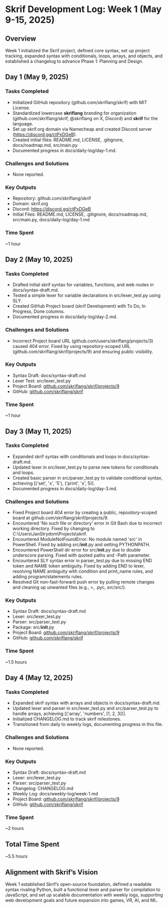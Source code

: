 # Skrif Development Log: Week 1 (May 9-15, 2025)

## Overview
Week 1 initialized the Skrif project, defined core syntax, set up project tracking, expanded syntax with conditionals, loops, arrays, and objects, and established a changelog to advance Phase 1: Planning and Design.

## Day 1 (May 9, 2025)
### Tasks Completed
- Initialized GitHub repository (github.com/skriflang/skrif) with MIT License.
- Standardized lowercase **skriflang** branding for organization (github.com/skriflang/skrif, @skriflang on X, Discord) and **skrif** for the language.
- Set up skrif.org domain via Namecheap and created Discord server (https://discord.gg/ctPxDGeB).
- Created initial files: README.md, LICENSE, .gitignore, docs/roadmap.md, src/main.py.
- Documented progress in docs/daily-log/day-1.md.

### Challenges and Solutions
- None reported.

### Key Outputs
- Repository: github.com/skriflang/skrif
- Domain: skrif.org
- Discord: https://discord.gg/ctPxDGeB
- Initial Files: README.md, LICENSE, .gitignore, docs/roadmap.md, src/main.py, docs/daily-log/day-1.md

### Time Spent
~1 hour

## Day 2 (May 10, 2025)
### Tasks Completed
- Drafted initial skrif syntax for variables, functions, and web routes in docs/syntax-draft.md.
- Tested a simple lexer for variable declarations in src/lexer_test.py using SLY.
- Created GitHub Project board (skrif Development) with To Do, In Progress, Done columns.
- Documented progress in docs/daily-log/day-2.md.

### Challenges and Solutions
- Incorrect Project board URL (github.com/users/skriflang/projects/3) caused 404 error. Fixed by using repository-scoped URL (github.com/skriflang/skrif/projects/9) and ensuring public visibility.

### Key Outputs
- Syntax Draft: docs/syntax-draft.md
- Lexer Test: src/lexer_test.py
- Project Board: [github.com/skriflang/skrif/projects/9](https://github.com/skriflang/skrif/projects/9)
- GitHub: [github.com/skriflang/skrif](https://github.com/skriflang/skrif)

### Time Spent
~1 hour

## Day 3 (May 11, 2025)
### Tasks Completed
- Expanded skrif syntax with conditionals and loops in docs/syntax-draft.md.
- Updated lexer in src/lexer_test.py to parse new tokens for conditionals and loops.
- Created basic parser in src/parser_test.py to validate conditional syntax, achieving [('set', 'x', '5'), ('print', 'x', 5)].
- Documented progress in docs/daily-log/day-3.md.

### Challenges and Solutions
- Fixed Project board 404 error by creating a public, repository-scoped board at github.com/skriflang/skrif/projects/9.
- Encountered 'No such file or directory' error in Git Bash due to incorrect working directory. Fixed by changing to C:\Users\JanStrydom\Projects\skrif.
- Encountered ModuleNotFoundError: No module named 'src' in PowerShell. Fixed by adding src/__init__.py and setting PYTHONPATH.
- Encountered PowerShell dir error for src/__init__.py due to double underscore parsing. Fixed with quoted paths and -Path parameter.
- Encountered SLY syntax error in parser_test.py due to missing END token and NAME token ambiguity. Fixed by adding END to lexer, resolving NAME ambiguity with condition and print_name rules, and adding program/statements rules.
- Resolved Git non-fast-forward push error by pulling remote changes and cleaning up unwanted files (e.g., =, .pyc, src/src/).

### Key Outputs
- Syntax Draft: docs/syntax-draft.md
- Lexer: src/lexer_test.py
- Parser: src/parser_test.py
- Package: src/__init__.py
- Project Board: [github.com/skriflang/skrif/projects/9](https://github.com/skriflang/skrif/projects/9)
- GitHub: [github.com/skriflang/skrif](https://github.com/skriflang/skrif)

### Time Spent
~1.5 hours

## Day 4 (May 12, 2025)
### Tasks Completed
- Expanded skrif syntax with arrays and objects in docs/syntax-draft.md.
- Updated lexer and parser in src/lexer_test.py and src/parser_test.py to handle arrays, achieving [('array', 'numbers', [1, 2, 3])].
- Initialized CHANGELOG.md to track skrif milestones.
- Transitioned from daily to weekly logs, documenting progress in this file.

### Challenges and Solutions
- None reported.

### Key Outputs
- Syntax Draft: docs/syntax-draft.md
- Lexer: src/lexer_test.py
- Parser: src/parser_test.py
- Changelog: CHANGELOG.md
- Weekly Log: docs/weekly-log/week-1.md
- Project Board: [github.com/skriflang/skrif/projects/9](https://github.com/skriflang/skrif/projects/9)
- GitHub: [github.com/skriflang/skrif](https://github.com/skriflang/skrif)

### Time Spent
~2 hours

## Total Time Spent
~5.5 hours

## Alignment with Skrif’s Vision
Week 1 established Skrif’s open-source foundation, defined a readable syntax rivaling Python, built a functional lexer and parser for compilation to JavaScript, and set up scalable documentation with weekly logs, supporting web development goals and future expansion into games, VR, AI, and ML.